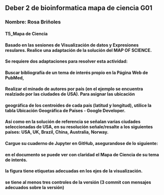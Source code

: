 ## Deber 2 de bioinformatica mapa de ciencia G01
### Nombre: Rosa Briñoles
#### T5_Mapa de Ciencia
#### Basado en las sesiones de Visualización de datos y Expresiones resulares. Realice una adaptación de la solución del MAP OF SCIENCE.
#### Se requiere dos adaptaciones para resolver esta actividad:
#### Buscar bibliografía de un tema de interés propio en la Página Web de PubMed,
#### Realizar el minado de autores por país (en el ejemplo se encuentra realziado por las ciudades de USA). Para asignar las ubicación
#### geográfica de los centroides de cada país (latitud y longitud), utilice la tabla  Ubicación Geográfica de Países - Google Developer. 
#### Así como en la solución de referencia se señalan varias ciudades seleccionadas de USA, en su resolución señale/resalte a los siguientes países: USA, UK, Brazil, China, Australia, Norway.  
#### Cargue su cuaderno de Jupyter en GitHub, asegurandose de lo siguiente:
#### en el documento se puede ver con claridad el Mapa de Ciencia de su tema de interés.
#### la figura tiene etiquetas adecuadas en los ejes de la visualización. 
#### se tiene al menos tres controles de la versión (3 commit con mensajes adecuados sobre la versión)
